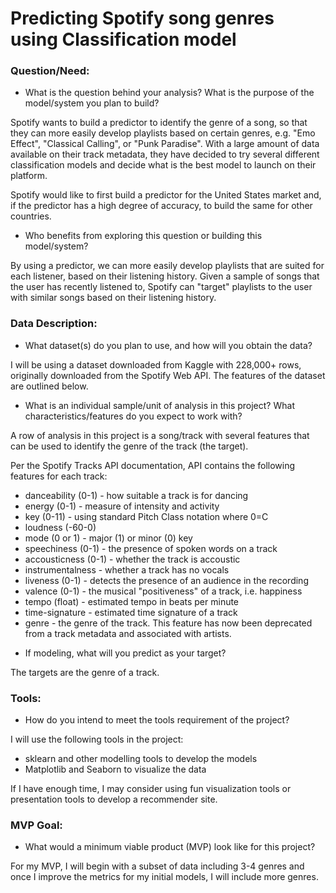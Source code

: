 #  Predicting Spotify song genres using Classification model

### Question/Need:

* What is the question behind your analysis? What is the purpose of the model/system you plan to build?

Spotify wants to build a predictor to identify the genre of a song, so that they can more easily develop playlists based on certain genres, e.g. "Emo Effect", "Classical Calling", or "Punk Paradise". With a large amount of data available on their track metadata, they have decided to try several different classification models and decide what is the best model to launch on their platform.

Spotify would like to first build a predictor for the United States market and, if the predictor has a high degree of accuracy,
to build the same for other countries.

* Who benefits from exploring this question or building this model/system?

By using a predictor, we can more easily develop playlists that are suited for each listener, based on their listening history. Given a sample of songs that the user has recently listened to, Spotify can "target" playlists to the user with similar songs based on their listening history.

### Data Description:

* What dataset(s) do you plan to use, and how will you obtain the data?

I will be using a dataset downloaded from Kaggle with 228,000+ rows, originally downloaded from the Spotify Web API. The features of the dataset are outlined below.

* What is an individual sample/unit of analysis in this project? What characteristics/features do you expect to work with?

A row of analysis in this project is a song/track with several features that can be used to identify the genre of the track (the
target).

Per the Spotify Tracks API documentation, API contains the following features for each track: 
- danceability (0-1) - how suitable a track is for dancing
- energy (0-1) - measure of intensity and activity
- key (0-11) - using standard Pitch Class notation where 0=C
- loudness (-60-0)
- mode (0 or 1) - major (1) or minor (0) key
- speechiness (0-1) - the presence of spoken words on a track
- accousticness (0-1) - whether the track is accoustic
- instrumentalness - whether a track has no vocals
- liveness (0-1) - detects the presence of an audience in the recording
- valence (0-1) - the musical "positiveness" of a track, i.e. happiness 
- tempo (float) - estimated tempo in beats per minute
- time-signature - estimated time signature of a track
- genre - the genre of the track. This feature has now been deprecated from a track metadata and associated with artists.

* If modeling, what will you predict as your target?

The targets are the genre of a track. 


### Tools:

* How do you intend to meet the tools requirement of the project?

I will use the following tools in the project:
- sklearn and other modelling tools to develop the models
- Matplotlib and Seaborn to visualize the data

If I have enough time, I may consider using fun visualization tools or presentation tools to develop a recommender site. 


### MVP Goal:

* What would a minimum viable product (MVP) look like for this project?

For my MVP, I will begin with a subset of data including 3-4 genres and once I improve the metrics for my initial models, I will include more genres. 
